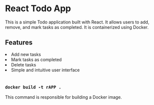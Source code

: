 # React Todo App

This is a simple Todo application built with React. It allows users to add, remove, and mark tasks as completed. It is containerized using Docker.

## Features

<li> Add new tasks </li>
<li>Mark tasks as completed</li>
<li>Delete tasks</li>
<li>Simple and intuitive user interface</li>
<br>

### `docker build -t rAPP .`

This command is responsible for building a Docker image.

### 

